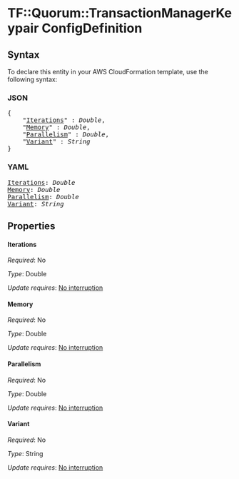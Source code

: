 # TF::Quorum::TransactionManagerKeypair ConfigDefinition

## Syntax

To declare this entity in your AWS CloudFormation template, use the following syntax:

### JSON

<pre>
{
    "<a href="#iterations" title="Iterations">Iterations</a>" : <i>Double</i>,
    "<a href="#memory" title="Memory">Memory</a>" : <i>Double</i>,
    "<a href="#parallelism" title="Parallelism">Parallelism</a>" : <i>Double</i>,
    "<a href="#variant" title="Variant">Variant</a>" : <i>String</i>
}
</pre>

### YAML

<pre>
<a href="#iterations" title="Iterations">Iterations</a>: <i>Double</i>
<a href="#memory" title="Memory">Memory</a>: <i>Double</i>
<a href="#parallelism" title="Parallelism">Parallelism</a>: <i>Double</i>
<a href="#variant" title="Variant">Variant</a>: <i>String</i>
</pre>

## Properties

#### Iterations

_Required_: No

_Type_: Double

_Update requires_: [No interruption](https://docs.aws.amazon.com/AWSCloudFormation/latest/UserGuide/using-cfn-updating-stacks-update-behaviors.html#update-no-interrupt)

#### Memory

_Required_: No

_Type_: Double

_Update requires_: [No interruption](https://docs.aws.amazon.com/AWSCloudFormation/latest/UserGuide/using-cfn-updating-stacks-update-behaviors.html#update-no-interrupt)

#### Parallelism

_Required_: No

_Type_: Double

_Update requires_: [No interruption](https://docs.aws.amazon.com/AWSCloudFormation/latest/UserGuide/using-cfn-updating-stacks-update-behaviors.html#update-no-interrupt)

#### Variant

_Required_: No

_Type_: String

_Update requires_: [No interruption](https://docs.aws.amazon.com/AWSCloudFormation/latest/UserGuide/using-cfn-updating-stacks-update-behaviors.html#update-no-interrupt)

